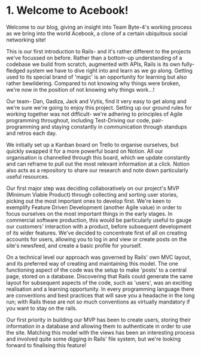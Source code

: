# 1. Welcome to Acebook!

Welcome to our blog, giving an insight into Team Byte-4's working process as we bring into the world Acebook, a clone of a certain ubiquitous social networking site!

This is our first introduction to Rails- and it's rather different to the projects we've focussed on before. Rather than a bottom-up understanding of a codebase we build from scratch, augmented with APIs, Rails is its own fully-fledged system we have to dive right into and learn as we go along. Getting used to its special brand of 'magic' is an opportunity for learning but also rather bewildering. Compared to not knowing why things were broken, we're now in the position of not knowing why things work...!

Our team- Dan, Gadiza, Jack and Vytis, find it very easy to get along and we're sure we're going to enjoy this project. Setting up our ground rules for working together was not difficult- we're adhering to principles of Agile programming throughout, including Test-Driving our code, pair-programming and staying constantly in communication through standups and retros each day.

We initially set up a Kanban board on Trello to organise ourselves, but quickly swapped it for a more powerful board on Notion. All our organisation is channelled through this board, which we update constantly and can reframe to pull out the most relevant information at a click. Notion also acts as a repository to share our research and note down particularly useful resources.

Our first major step was deciding collaboratively on our project's MVP (Minimum Viable Product) through collecting and sorting user stories, picking out the most important ones to develop first. We're keen to exemplify Feature Driven Development (another Agile value) in order to focus ourselves on the most important things in the early stages. In commercial software production, this would be particularly useful to gauge our customers' interaction with a product, before subsequent development of its wider features. We've decided to concentrate first of all on creating accounts for users, allowing you to log in and view or create posts on the site's newsfeed, and create a basic profile for yourself.

On a technical level our approach was governed by Rails' own MVC layout, and its preferred way of creating and maintaining this model. The one functioning aspect of the code was the setup to make 'posts' to a central page, stored on a database. Discovering that Rails could generate the same layout for subsequent aspects of the code, such as 'users', was an exciting realisation and a learning opportunity. In every programming language there are conventions and best practices that will save you a headache in the long run; with Rails these are not so much conventions as virtually mandatory if you want to stay on the rails.

Our first priority in building our MVP has been to create users, storing their information in a database and allowing them to authenticate in order to use the site. Matching this model with the views has been an interesting process and involved quite some digging in Rails' file system, but we're looking forward to finalising this feature!

